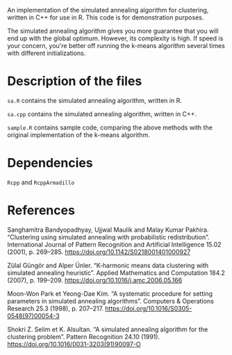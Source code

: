 An implementation of the simulated annealing algorithm for clustering, written in C++ for use in R. This code is for demonstration purposes.

The simulated annealing algorithm gives you more guarantee that you will end up with the global optimum. However, its complexity is high. If speed is your concern, you're better off running the k-means algorithm several times with different initializations.

# Description of the files

`sa.R` contains the simulated annealing algorithm, written in R.

`sa.cpp` contains the simulated annealing algorithm, written in C++.

`sample.R` contains sample code, comparing the above methods with the original implementation of the k-means algorithm.

# Dependencies

`Rcpp` and `RcppArmadillo`

# References

Sanghamitra Bandyopadhyay, Ujjwal Maulik and Malay Kumar Pakhira.
“Clustering using simulated annealing with probabilistic redistribution”.
International Journal of Pattern Recognition and Artificial Intelligence 15.02 (2001), p. 269–285.
https://doi.org/10.1142/S0218001401000927

Zülal Güngör and Alper Ünler.
“K-harmonic means data clustering with simulated annealing heuristic”.
Applied Mathematics and Computation 184.2 (2007), p. 199–209.
https://doi.org/10.1016/j.amc.2006.05.166

Moon-Won Park et Yeong-Dae Kim. “A systematic procedure for setting parameters in simulated annealing algorithms”.
Computers & Operations Research 25.3 (1998), p. 207–217.
https://doi.org/10.1016/S0305-0548(97)00054-3

Shokri Z. Selim et K. Alsultan.
“A simulated annealing algorithm for the clustering problem”.
Pattern Recognition 24.10 (1991).
https://doi.org/10.1016/0031-3203(91)90097-O